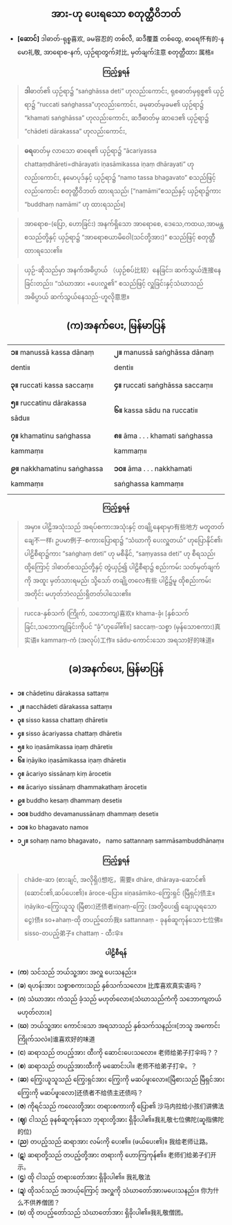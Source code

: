 ## <center>အား-ဟု ပေးရသော စတုတ္ထီဝိဘတ်</center>
- **[ဆောင်]** ဒါဓာတ်-ရုစ္စ喜欢, ခမ容忍的 တစ်လီ, ဆဒီ覆蓋 တစ်ထွေ, ဓာရေ怀有的-နမော礼敬, အာရောစ-နက်, ယှဉ်ရာတွက်对比, မှတ်ချက်注意 စတုတ္ထီထား 属格။

**<center>ကြည့်ရှုရန်</center>**
>**ဒါ**ဓာတ်၏ ယှဉ်ရာ၌ “saṅghāssa deti” ဟုလည်းကောင်း, ရုစဓာတ်မှရုစ္စ၏ ယှဉ်ရာ၌ “ruccati saṅghassa”ဟုလည်းကောင်း, ခမုဓာတ်မှခမ၏ ယှဉ်ရာ၌ “khamati saṅghāssa” ဟုလည်းကောင်း, ဆဒီဓာတ်မှ ဆာဒေ၏ ယှဉ်ရာ၌ “chādeti dārakassa” ဟုလည်းကောင်း,

>**ဓရ**ဓာတ်မှ လာသော ဓာရေ၏ ယှဉ်ရာ၌ “ācariyassa chattaṃdhāreti=dhārayati၊ iṇasāmikassa iṇaṃ dhārayati” ဟုလည်းကောင်း, နမောပုဒ်နှင့် ယှဉ်ရာ၌ “namo tassa bhagavato” စသည်ဖြင့်လည်းကောင်း စတုတ္ထီဝိဘတ် ထားရသည်၊ [“namāmi”စသည်နှင့် ယှဉ်ရာ၌ကား “buddhaṃ namāmi” ဟု ထားရသည်။]

>အာရောစ-(ပြော, ဟောခြင်း) အနက်ရှိသော အာရောစေ, ဒေသေ,ကထယ,အာမန္တ စသည်တို့နှင့် ယှဉ်ရာ၌ “အာ‌ရောစယာမိဝေါ(သင်တို့အား)” စသည်ဖြင့် စတုတ္ထီထားရသေး၏။

>ယှဉ်-ဆိုသည်မှာ အနက်အဓိပ္ပာယ် （ယှဉ်စပ်比较）နေခြင်း၊ ဆက်သွယ်连接နေခြင်းတည်း၊ “သံဃာအား +ပေးလှူ၏” စသည်ဖြင့် လှူခြင်းနှင့်သံဃာသည် အဓိပ္ပာယ် ဆက်သွယ်နေသည်-ဟူလို意思။

## <center>(က)အနက်ပေး, မြန်မာပြန်</center>

|  |  |
| - | - |
|**၁။** manussā kassa dānaṃ denti။ |**၂။** manussā saṅghāssa dānaṃ denti။ |
|**၃။** ruccati kassa saccaṃ။|**၄။** ruccati saṅghāssa saccaṃ။ |
|**၅။** ruccatinu dārakassa sādu။|**၆။** kassa sādu na ruccati။|
|**၇။** khamatinu saṅghassa kammaṃ။ |**၈။** āma . . . khamati saṅghassa kammaṃ။ |
|**၉။** nakkhamatinu saṅghassa kammaṃ။ |**၁၀။** āma . . . nakkhamati saṅghassa kammaṃ။|

**<center>ကြည့်ရှုရန်</center>**
>အမှာ။ ပါဠိအသုံးသည် အရပ်စကားအသုံးနှင့် တချို့နေရာမှာ有些地方 မတူတတ်ချေ不一样၊ ဥပမာ例子-စကားပြောရာ၌ “သံဃာကို ပေးလှူတယ်” ဟုပြောနိုင်၏၊ ပါဠိစီရာ၌ကား ”saṅghaṃ deti” ဟု မစီနိုင်, “saṃyassa deti” ဟု စီရသည်၊ ထို့‌ကြောင့် ဒါဓာတ်စသည်တို့နှင့် တွဲယှဉ်၍ ပါဠိစီရာ၌ စည်းကမ်း သတ်မှတ်ချက်ကို အထူး မှတ်သားရမည်၊ သို့သော် တချို့တလေ有些 ပါဠိ၌မူ ထိုစည်းကမ်းအတိုင်း မဟုတ်ဘဲလည်းရှိတတ်ပါသေး၏။

>rucca-နှစ်သက် (ကြိုက်, သဘောကျ)喜欢။ khama-ခံ့၊ [နှစ်သက်ခြင်း,သဘောကျခြင်းကိုပင် “ခံ့”ဟုခေါ်၏။] saccaṃ-သစ္စာ (မှန်သောစကား)真实语။ kammaṃ-ကံ (အလုပ်)工作။ sādu-ကောင်းသော အရသာ好的味道။

## <center>(ခ)အနက်ပေး, မြန်မာပြန်</center>
  - **၁။** chādetinu dārakassa sattaṃ။ 
  - **၂။** nacchādeti  dārakassa sattaṃ။ 
  - **၃။** sisso kassa chattaṃ dhāreti။
  - **၄။** sisso ācariyassa chattaṃ dhāreti။ 
  - **၅။** ko iṇasāmikassa iṇaṃ dhāreti။
  - **၆။** iṇāyiko iṇasāmikassa iṇaṃ dhāreti။
  - **၇။** ācariyo sissānaṃ kiṃ āroceti။
  - **၈။** ācariyo sissānaṃ dhammakathaṃ ā‌‌roceti။
  - **၉။** buddho kesaṃ dhammaṃ deseti။ 
  - **၁၀။** buddho devamanussānaṃ dhammaṃ deseti။ 
  - **၁၁။** ko bhagavato namo။ 
  - **၁၂။** sohaṃ namo bhagavato， namo sattannaṃ sammāsambuddhānaṃ။

**<center>ကြည့်ရှုရန်</center>**
>chāde-ဆာ (စားချင်, အလိုရှိ၊)想吃，需要။ dhāre, dhāraya-ဆောင်၏ (ဆောင်း၏,ဆပ်ပေး၏)။ āroce-ပြော။ ။iṇasāmiko-ကြွေးရှင် (မြီရှင်)债主။ iṇāyiko-ကြွေးယူသူ (မြီစား)还债者။iṇaṃ-ကြွေး (အတို့ပေး၍ ချေးယူရသော ငွေ)债။ so+ahaṃ-ထို  တပည့်တော်我။ sattannaṃ - ခုနစ်ဆူကုန်သော七位佛။ sisso-တပည့်弟子။ chattaṃ - ထီး伞။

**<center>ပါဠိစီရန်</center>**
- (**က**) သင်သည် ဘယ်သူ့အား အလှူ ပေးသနည်း။ 
- (**ခ**) ရဟန်းအား သစ္စာစကားသည် နှစ်သက်သလော။ 比库喜欢真实语吗？
- (**ဂ**) သံဃာအား ကံသည် ခံ့သည် မဟုတ်လော။[သံဃာသည်ကံကို သဘောကျတယ် မဟုတ်လား။]
- (**ဃ**) ဘယ်သူ့အား ကောင်းသော အရသာသည် နှစ်သက်သနည်း။[ဘသူ အကောင်း ကြိုက်သလဲ။]谁喜欢好的味道 
- (**င**) ဆရာသည် တပည့်အား ထီးကို ဆောင်းပေးသလော။ 老师给弟子打伞吗？？
- (**စ**) ဆရာသည် တပည့်အားထီးကို မဆောင်းပါ။ 老师不给弟子打伞。？
- (**ဆ**) ကြွေးယူသူသည် ကြွေးရှင်အား ကြွေးကို မဆပ်ဖူးလော။[မြီစားသည် မြီရှင်အား ကြွေးကို မဆပ်ဖူးလော]还债者不给债主还债吗？ 
- (**ဇ**) ကိုရင်သည် ကလေးတို့အား တရားစကားကို ‌‌ပြော၏ 沙马内拉给小孩们讲佛法
- (**ဈ**) ငါသည် ခုနစ်ဆူကုန်သော ဘုရားတို့အား ရှိခိုးပါ၏။我礼敬七位佛陀(ဆူ指佛陀的位)
- (**ည**) တပည့်သည် ဆရာအား လမ်းကို ပေး၏။ (ဖယ်ပေး၏)။ 我给老师让路。
- (**ဋ**) ဆရာတို့သည်  တပည့်တို့အား တရားကို ဟောကြကုန်၏။ 老师们给弟子们开示。
- (**ဌ**) ထို ငါသည် တရားတော်အား ရှိခိုးပါ၏။  我礼敬法
- (**ဍ**) ထိုသင်သည် အဘယ့်ကြောင့် အလှူကို သံဃာတော်အားမပေးသနည်း။ 你为什么不供养僧团？
- (**ဎ**) ထို တပည့်တော်သည် သံဃာတော်အား ရှိခိုးပါ၏။我礼敬僧团。